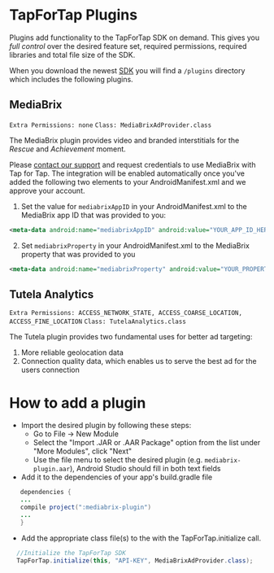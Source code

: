 # TapForTap Plugins
Plugins add functionality to the TapForTap SDK on demand.
This gives you *full control* over the desired feature set, required permissions, required libraries and total file size of the SDK.

When you download the newest [SDK](https://github.com/tapfortap/Android/archive/master.zip) you will find a `/plugins` directory which includes the following plugins.

## MediaBrix
`Extra Permissions: none` `Class: MediaBrixAdProvider.class`

The MediaBrix plugin provides video and branded interstitials for the *Rescue* and *Achievement* moment.

Please [contact our support](mailto:support@tapfortap.com) and request credentials to use MediaBrix with Tap for Tap. The integration will be enabled automatically once you've added the following two elements to your AndroidManifest.xml and we approve your account.

1) Set the value for `mediabrixAppID` in your AndroidManifest.xml to the MediaBrix app ID that was provided to you:

```xml
<meta-data android:name="mediabrixAppID" android:value="YOUR_APP_ID_HERE"/>
```

2) Set `mediabrixProperty` in your AndroidManifest.xml to the MediaBrix property that was provided to you

```xml
<meta-data android:name="mediabrixProperty" android:value="YOUR_PROPERTY_HERE"/>
```


## Tutela Analytics
`Extra Permissions: ACCESS_NETWORK_STATE, ACCESS_COARSE_LOCATION, ACCESS_FINE_LOCATION`
`Class: TutelaAnalytics.class`

The Tutela plugin provides two fundamental uses for better ad targeting:
1. More reliable geolocation data
2. Connection quality data, which enables us to serve the best ad for the users connection

<!---
## Kiip
`Extra Permissions: none` `Class: KiipAdProvider.class`
--->

# How to add a plugin

- Import the desired plugin by following these steps:
  - Go to File -> New Module
  - Select the "Import .JAR or .AAR Package" option from the list under "More Modules", click "Next"
  - Use the file menu to select the desired plugin (e.g. `mediabrix-plugin.aar`), Android Studio should fill in both text fields
- Add it to the dependencies of your app's build.gradle file
 ```java
    dependencies {
    ...
    compile project(":mediabrix-plugin")
    ...
    }
 ```

- Add the appropriate class file(s) to the with the TapForTap.initialize call.
```java
  //Initialize the TapForTap SDK
  TapForTap.initialize(this, "API-KEY", MediaBrixAdProvider.class);
```


<!---
# How to build your own plugin

A simple plugin that runs when you initialize TapForTap.

```java
package com.tapfortap.sdk.example_plugin;

import android.content.Context;
import android.content.Intent;
import com.tapfortap.sdk.Plugin;

public class SimpleExamplePlugin extends Plugin {

    @Override
    public void initialize(Context context) {
        //Do your initialization logic here. This method will get called when the TapForTap.Initialize method get's called.
    }

    @Override
    public String getPluginName() {
        return "simple_example";
    }

    @Override
    public String getVersion() {
        return "1.0";
    }
}
```

And a plugin that can provide ads.

```java
package com.tapfortap.sdk.example_plugin;

import android.content.Context;
import android.content.Intent;
import com.tapfortap.sdk.AdProvider;
import com.tapfortap.sdk.Interstitial;

public class ExampleAdProvider extends AdProvider {

    private boolean isReadyToShow;

    @Override
    public void initialize(Context context) {
        //Do any initialization logic here. This method will get called when the TapForTap.Initialize method get's called.
    }

    @Override
    public boolean load(Context context) {
        //Do your logic for loading a new ad here. Return true if the ad was (or will be) successfully loaded. Return false and the SDK will move on to the next plugin to provide ads. Make sure to call didReceiveAd(); to let the SDK know when you have received and ad and are ready to show it.

        return true;
    }

    @Override
    public void show() {
      //Show your ad. Don't forget to call didShow(); to provide callbacks.
      didShow();
    }

    @Override
    public boolean isReadyToShow() {
        //Return true or false if your ad is ready to be shown.
        return isReadyToShow;
    }

    @Override
    public String getPluginName() {
        return "example_adprovider";
    }

    @Override
    public String getVersion() {
        return "1.0";
    }

}
```
--->
